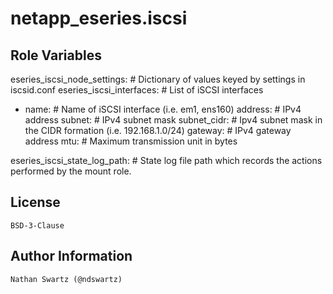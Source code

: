 netapp_eseries.iscsi
=========


Role Variables
--------------
eseries_iscsi_node_settings:              # Dictionary of values keyed by settings in iscsid.conf
eseries_iscsi_interfaces:                 # List of iSCSI interfaces
  - name:                                 # Name of iSCSI interface (i.e. em1, ens160)
    address:                              # IPv4 address
    subnet:                               # IPv4 subnet mask
    subnet_cidr:                          # Ipv4 subnet mask in the CIDR formation (i.e. 192.168.1.0/24)
    gateway:                              # IPv4 gateway address
    mtu:                                  # Maximum transmission unit in bytes



eseries_iscsi_state_log_path:             # State log file path which records the actions performed by the mount role.

License
-------
    BSD-3-Clause

Author Information
------------------
    Nathan Swartz (@ndswartz)